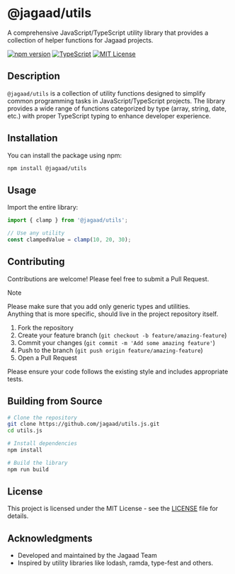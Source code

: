 # @jagaad/utils

A comprehensive JavaScript/TypeScript utility library that provides a collection of helper functions for Jagaad projects.

[![npm version](https://img.shields.io/npm/v/@jagaad/utils.svg)](https://www.npmjs.com/package/@jagaad/utils)
[![TypeScript](https://img.shields.io/badge/%3C%2F%3E-TypeScript-%230074c1.svg)](https://www.typescriptlang.org/)
[![MIT License](https://img.shields.io/badge/license-MIT-blue.svg)](LICENSE)

## Description

`@jagaad/utils` is a collection of utility functions designed to simplify common programming tasks in JavaScript/TypeScript projects. The library provides a wide range of functions categorized by type (array, string, date, etc.) with proper TypeScript typing to enhance developer experience.

## Installation

You can install the package using npm:

```bash
npm install @jagaad/utils
```

## Usage

Import the entire library:

```typescript
import { clamp } from '@jagaad/utils';

// Use any utility
const clampedValue = clamp(10, 20, 30);
```

## Contributing

Contributions are welcome! Please feel free to submit a Pull Request.

> [!NOTE]
> Please make sure that you add only generic types and utilities.  
> Anything that is more specific, should live in the project repository itself.

1. Fork the repository
2. Create your feature branch (`git checkout -b feature/amazing-feature`)
3. Commit your changes (`git commit -m 'Add some amazing feature'`)
4. Push to the branch (`git push origin feature/amazing-feature`)
5. Open a Pull Request

Please ensure your code follows the existing style and includes appropriate tests.

## Building from Source

```bash
# Clone the repository
git clone https://github.com/jagaad/utils.js.git
cd utils.js

# Install dependencies
npm install

# Build the library
npm run build
```

## License

This project is licensed under the MIT License - see the [LICENSE](./LICENSE) file for details.

## Acknowledgments

- Developed and maintained by the Jagaad Team
- Inspired by utility libraries like lodash, ramda, type-fest and others.
